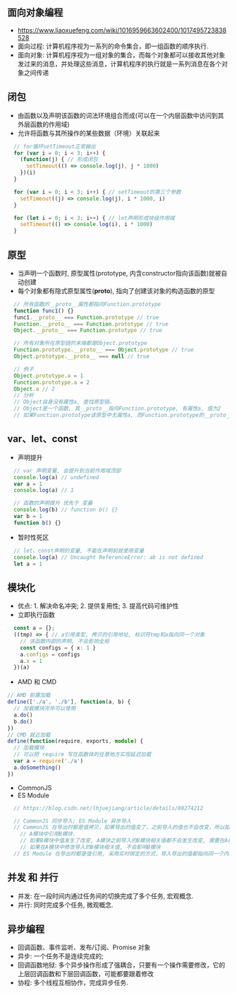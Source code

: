 ## 面向对象编程
* https://www.liaoxuefeng.com/wiki/1016959663602400/1017495723838528
* 面向过程: 计算机程序视为一系列的命令集合，即一组函数的顺序执行.
* 面向对象: 计算机程序视为一组对象的集合，而每个对象都可以接收其他对象发过来的消息，并处理这些消息，计算机程序的执行就是一系列消息在各个对象之间传递

## 闭包
* 由函数以及声明该函数的词法环境组合而成(可以在一个内层函数中访问到其外层函数的作用域)
* 允许将函数与其所操作的某些数据（环境）关联起来
```ts
  // for循环setTimeout正常输出
  for (var i = 0; i < 3; i++) {
    (function(j) { // 形成闭包
      setTimeout(() => console.log(j), j * 1000)
    })(i)
  }

  for (var i = 0; i < 3; i++) { // setTimeout的第三个参数
    setTimeout((j) => console.log(j), i * 1000, i)
  }

  for (let i = 0; i < 3; i++) { // let声明形成块级作用域
    setTimeout(() => console.log(i), i * 1000)
  }
```

## 原型
* 当声明一个函数时, 原型属性(prototype, 内含constructor指向该函数)就被自动创建
* 每个对象都有隐式原型属性(__proto__), 指向了创建该对象的构造函数的原型
```ts
  // 所有函数的__proto__属性都指向Function.prototype
  function func1() {}
  func1.__proto__ === Function.prototype // true
  Function.__proto__ === Function.prototype // true
  Object.__proto__ === Function.prototype // true

  // 所有对象所在原型链的末端都是Object.prototype
  Function.prototype.__proto__ === Object.prototype // true
  Object.prototype.__proto__ === null // true

  // 例子
  Object.prototype.a = 1
  Function.prototype.a = 2
  Object.a // 2
  // 分析
  // Object自身没有属性a, 查找原型链。
  // Object是一个函数, 其__proto__指向Function.prototype, 有属性a, 值为2
  // 如果Function.prototype该原型中无属性a, 而Function.prototype的__proto__指向Object.prototype, 有属性a, 值为1
```

## var、let、const
* 声明提升
```ts
  // var 声明变量, 会提升到当前作用域顶部
  console.log(a) // undefined
  var a = 1
  console.log(a) // 1

  // 函数的声明提升 优先于 变量
  console.log(b) // function b() {}
  var b = 1
  function b() {}
```
* 暂时性死区
```ts
  // let、const声明的变量, 不能在声明前就使用变量
  console.log(a) // Uncaught ReferenceError: ab is not defined
  let a = 1
```

## 模块化
* 优点: 1. 解决命名冲突; 2. 提供复用性; 3. 提高代码可维护性
* 立即执行函数
```ts
  const a = {};
  ((tmp) => { // a引用类型, 拷贝的引用地址, 标识符tmp和a指向同一个对象
    // 该函数内部的声明, 不会影响全局
    const configs = { x: 1 }
    a.configs = configs
    a.x = 1
  })(a)
```
* AMD 和 CMD
```ts
// AMD 前置加载
define(['./a', './b'], function(a, b) {
  // 加载模块完毕可以使用
  a.do()
  b.do()
})
// CMD 就近加载
define(function(require, exports, module) {
  // 加载模块
  // 可以把 require 写在函数体的任意地方实现延迟加载
  var a = require('./a')
  a.doSomething()
})
```
* CommonJS
* ES Module
```ts
  // https://blog.csdn.net/lhjuejiang/article/details/80274212

  // CommonJS 同步导入; ES Module 异步导入
  // CommonJS 在导出时都是值拷贝，如果导出的值变了，之前导入的值也不会改变，所以如果想更新导入的值，必须重新导入一次。
    // A模块中引用B模块.
    // 如果B模块中值发生了改变, A模块之前导入的B模块相关值都不会发生改变, 需要在A模块中重新导入一次
    // 如果在A模块中修改导入的B模块相关值, 不会影响B模块
  // ES Module 在导出时都是值引用, 采用实时绑定的方式，导入导出的值都指向同一个内存地址，导入值会跟随导出值变化
```

## 并发 和 并行
* 并发: 在一段时间内通过任务间的切换完成了多个任务, 宏观概念.
* 并行: 同时完成多个任务, 微观概念.

## 异步编程
* 回调函数、事件监听、发布/订阅、Promise 对象
* 异步: 一个任务不是连续完成的;
* 回调函数地狱: 多个异步操作形成了强耦合，只要有一个操作需要修改，它的上层回调函数和下层回调函数，可能都要跟着修改
* 协程: 多个线程互相协作，完成异步任务.